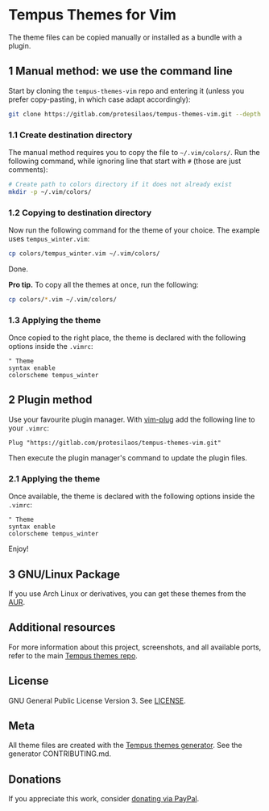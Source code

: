 # Tempus Themes for Vim

The theme files can be copied manually or installed as a bundle with a plugin.

## 1 Manual method: we use the command line

Start by cloning the `tempus-themes-vim` repo and entering it (unless you prefer copy-pasting, in which case adapt accordingly):

```sh
git clone https://gitlab.com/protesilaos/tempus-themes-vim.git --depth 1 && cd tempus-themes-vim
```


### 1.1 Create destination directory

The manual method requires you to copy the file to `~/.vim/colors/`. Run the following command, while ignoring line that start with `#` (those are just comments):

```sh
# Create path to colors directory if it does not already exist
mkdir -p ~/.vim/colors/
```

### 1.2 Copying to destination directory

Now run the following command for the theme of your choice. The example uses `tempus_winter.vim`:

```sh
cp colors/tempus_winter.vim ~/.vim/colors/
```

Done.

**Pro tip.** To copy all the themes at once, run the following:

```sh
cp colors/*.vim ~/.vim/colors/
```

### 1.3 Applying the theme

Once copied to the right place, the theme is declared with the following options inside the `.vimrc`:

```vim
" Theme
syntax enable
colorscheme tempus_winter
```

## 2 Plugin method

Use your favourite plugin manager. With [vim-plug](https://github.com/junegunn/vim-plug) add the following line to your `.vimrc`:

```vim
Plug "https://gitlab.com/protesilaos/tempus-themes-vim.git"
```

Then execute the plugin manager's command to update the plugin files.

### 2.1 Applying the theme

Once available, the theme is declared with the following options inside the `.vimrc`:

```vim
" Theme
syntax enable
colorscheme tempus_winter
```

Enjoy!

## 3 GNU/Linux Package

If you use Arch Linux or derivatives, you can get these themes from the [AUR](https://aur.archlinux.org/packages/tempus-themes-vim-git/).

## Additional resources

For more information about this project, screenshots, and all available ports, refer to the main [Tempus themes repo](https://gitlab.com/protesilaos/tempus-themes).

## License

GNU General Public License Version 3. See [LICENSE](https://gitlab.com/protesilaos/tempus-themes-vim/blob/master/LICENSE).

## Meta

All theme files are created with the [Tempus themes generator](https://gitlab.com/protesilaos/tempus-themes-generator). See the generator CONTRIBUTING.md.

## Donations

If you appreciate this work, consider [donating via PayPal](https://www.paypal.me/protesilaos).
